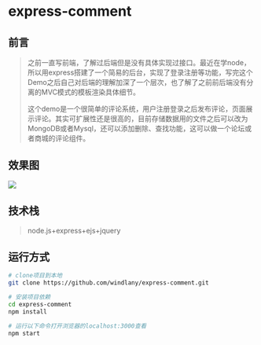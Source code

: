 # express-comment
## 前言
> 之前一直写前端，了解过后端但是没有具体实现过接口。最近在学node，所以用express搭建了一个简易的后台，实现了登录注册等功能，写完这个Demo之后自己对后端的理解加深了一个层次，也了解了之前前后端没有分离的MVC模式的模板渲染具体细节。
> 
> 这个demo是一个很简单的评论系统，用户注册登录之后发布评论，页面展示评论。其实可扩展性还是很高的，目前存储数据用的文件之后可以改为MongoDB或者Mysql，还可以添加删除、查找功能，这可以做一个论坛或者商城的评论组件。

## 效果图
![](https://github.com/windlany/express-comment/blob/master/public/images/GIF.gif)
## 技术栈
> node.js+express+ejs+jquery
## 运行方式
``` bash
# clone项目到本地
git clone https://github.com/windlany/express-comment.git 

# 安装项目依赖
cd express-comment
npm install 

# 运行以下命令打开浏览器的localhost:3000查看
npm start
```
